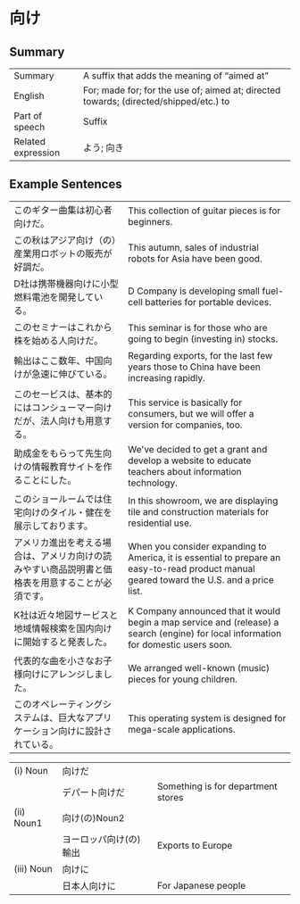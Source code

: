 # 向け

## Summary

<table><tr>   <td>Summary</td>   <td>A suffix that adds the meaning of “aimed at”</td></tr><tr>   <td>English</td>   <td>For; made for; for the use of; aimed at; directed towards; (directed/shipped/etc.) to</td></tr><tr>   <td>Part of speech</td>   <td>Suffix</td></tr><tr>   <td>Related expression</td>   <td>よう; 向き</td></tr></table>

## Example Sentences

<table><tr>   <td>このギター曲集は初心者向けだ。</td>   <td>This collection of guitar pieces is for beginners.</td></tr><tr>   <td>この秋はアジア向け（の）産業用ロボットの販売が好調だ。</td>   <td>This autumn, sales of industrial robots for Asia have been good.</td></tr><tr>   <td>D社は携帯機器向けに小型燃料電池を開発している。</td>   <td>D Company is developing small fuel-cell batteries for portable devices.</td></tr><tr>   <td>このセミナーはこれから株を始める人向けだ。</td>   <td>This seminar is for those who are going to begin (investing in) stocks.</td></tr><tr>   <td>輸出はここ数年、中国向けが急速に伸びている。</td>   <td>Regarding exports, for the last few years those to China have been increasing rapidly.</td></tr><tr>   <td>このセービスは、基本的にはコンシューマー向けだが、法人向けも用意する。</td>   <td>This service is basically for consumers, but we will offer a version for companies, too.</td></tr><tr>   <td>助成金をもらって先生向けの情報教育サイトを作ることにした。</td>   <td>We've decided to get a grant and develop a website to educate teachers about information technology.</td></tr><tr>   <td>このショールームでは住宅向けのタイル・健在を展示しております。</td>   <td>In this showroom, we are displaying tile and construction materials for residential use.</td></tr><tr>   <td>アメリカ進出を考える場合は、アメリカ向けの読みやすい商品説明書と価格表を用意することが必須です。</td>   <td>When you consider expanding to America, it is essential to prepare an easy-to-read product manual geared toward the U.S. and a price list.</td></tr><tr>   <td>K社は近々地図サービスと地域情報検索を国内向けに開始すると発表した。</td>   <td>K Company announced that it would begin a map service and (release) a search (engine) for local information for domestic users soon.</td></tr><tr>   <td>代表的な曲を小さなお子様向けにアレンジしました。</td>   <td>We arranged well-known (music) pieces for young children.</td></tr><tr>   <td>このオペレーティングシステムは、巨大なアプリケーション向けに設計されている。</td>   <td>This operating system is designed for mega-scale applications.</td></tr></table>

<table class="table"><tbody><tr class="tr head"><td class="td"><span class="numbers">(i)</span> <span class="bold">Noun</span></td><td class="td"><span class="concept">向け</span><span>だ</span></td><td class="td"></td></tr><tr class="tr"><td class="td"></td><td class="td"><span>デパート</span><span class="concept">向け</span><span>だ</span></td><td class="td"><span>Something is for department stores</span></td></tr><tr class="tr head"><td class="td"><span class="numbers">(ii)</span> <span class="bold">Noun<span class="subscript">1</span></span></td><td class="td"><span class="concept">向け</span><span>(の)Noun<span class="subscript">2</span></span></td><td class="td"></td></tr><tr class="tr"><td class="td"></td><td class="td"><span>ヨーロッパ</span><span class="concept">向け</span><span>(の)輸出</span></td><td class="td"><span>Exports to Europe</span></td></tr><tr class="tr head"><td class="td"><span class="numbers">(iii)</span> <span class="bold">Noun</span></td><td class="td"><span class="concept">向け</span><span>に</span></td><td class="td"></td></tr><tr class="tr"><td class="td"></td><td class="td"><span>日本人</span><span class="concept">向け</span><span>に</span></td><td class="td"><span>For Japanese people</span></td></tr></tbody></table>

